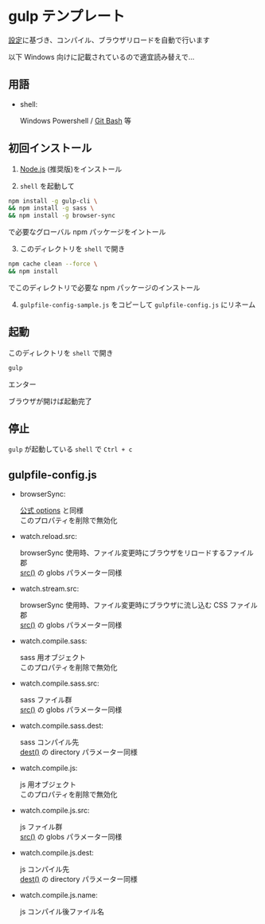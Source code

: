 # gulp テンプレート

[設定](#gulpfile-configjs)に基づき、コンパイル、ブラウザリロードを自動で行います

以下 Windows 向けに記載されているので適宜読み替えで...

## 用語

* shell:

  Windows Powershell / [Git Bash](https://gitforwindows.org/) 等

## 初回インストール

1. [Node.js](https://nodejs.org/ja/) (推奨版)をインストール

2. `shell` を起動して

  ``` sh
  npm install -g gulp-cli \
  && npm install -g sass \
  && npm install -g browser-sync
  ```

  で必要なグローバル npm パッケージをイントール

3. このディレクトリを `shell` で開き

  ``` sh
  npm cache clean --force \
  && npm install
  ```

  でこのディレクトリで必要な npm パッケージのインストール

4. `gulpfile-config-sample.js` をコピーして `gulpfile-config.js` にリネーム

## 起動

このディレクトリを `shell` で開き

``` sh
gulp
```

エンター

ブラウザが開けば起動完了

## 停止

`gulp` が起動している `shell` で `Ctrl + c`

## gulpfile-config.js

* browserSync:

  [公式 options](https://browsersync.io/docs/options) と同様
  <br>このプロパティを削除で無効化

* watch.reload.src:

  browserSync 使用時、ファイル変更時にブラウザをリロードするファイル郡
  <br>[src()](https://gulpjs.com/docs/en/api/src) の globs パラメーター同様

* watch.stream.src:

  browserSync 使用時、ファイル変更時にブラウザに流し込む CSS ファイル郡
  <br>[src()](https://gulpjs.com/docs/en/api/src) の globs パラメーター同様

* watch.compile.sass:

  sass 用オブジェクト
  <br>このプロパティを削除で無効化

* watch.compile.sass.src:

  sass ファイル群
  <br>[src()](https://gulpjs.com/docs/en/api/src) の globs パラメーター同様

* watch.compile.sass.dest:

  sass コンパイル先
  <br>[dest()](https://gulpjs.com/docs/en/api/dest) の directory パラメーター同様

* watch.compile.js:

  js 用オブジェクト
  <br>このプロパティを削除で無効化

* watch.compile.js.src:

  js ファイル群
  <br>[src()](https://gulpjs.com/docs/en/api/src) の globs パラメーター同様

* watch.compile.js.dest:

  js コンパイル先
  <br>[dest()](https://gulpjs.com/docs/en/api/dest) の directory パラメーター同様

* watch.compile.js.name:

  js コンパイル後ファイル名
